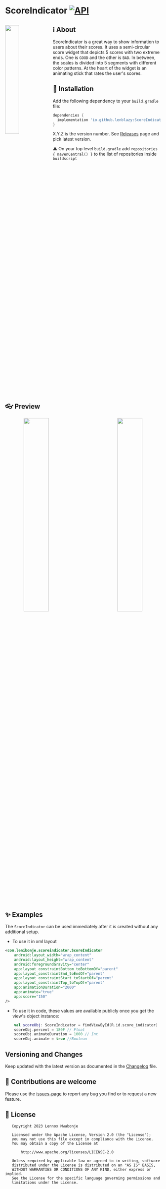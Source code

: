 # ScoreIndicator [![API](https://img.shields.io/badge/API-21%2B-brightgreen.svg?style=flat)](https://android-arsenal.com/api?level=21)
<div id="header" >
  
  <img align="left" src="https://github.com/lenblazy/ScoreIndicator/assets/18615656/8fe39556-088e-426b-bc77-5e53a00d2861" width="30%"  />

  ## :information_source: About
  ScoreIndicator is a great way to show information to users about their scores. It uses  a 
  semi-circular score widget that depicts 5 scores with two extreme ends. One is `GOOD` and the other 
  is `BAD`. In between, the scales is divided into 5 segments with different color patterns. At the 
  heart of the widget is an animating stick that rates the user's scores.

  ## :wrench: Installation
Add the following dependency to your `build.gradle` file:
```groovy
dependencies {
  implementation 'io.github.lenblazy:ScoreIndicator:X.Y.Z'
}
```
X.Y.Z is the version number. See [Releases] page and pick latest version. 

:warning: On your top level `build.gradle` add `repositories { mavenCentral() }` to the list of repositories
inside ` buildscript `

<img width="2000" height="0">

</div>

<br />


## :eyeglasses: Preview
<div id="images" align="center" >
  <img align="left" src="https://github.com/lenblazy/ScoreIndicator/assets/18615656/38b38904-302a-4441-8fe6-ea87ab362107" width="40%">
  <img align="right" src="https://github.com/lenblazy/ScoreIndicator/assets/18615656/1a887697-a9c2-4564-a12e-8d5f1cc09d5c" width="40%">
</div>

<img width="2000" height="0">

## :sparkles: Examples
The `ScoreIndicator` can be used immediately after it is created without any additional setup.
- To use it in xml layout

```xml
<com.lenibonje.scoreindicator.ScoreIndicator
    android:layout_width="wrap_content"
    android:layout_height="wrap_content"
    android:foregroundGravity="center"
    app:layout_constraintBottom_toBottomOf="parent"
    app:layout_constraintEnd_toEndOf="parent"
    app:layout_constraintStart_toStartOf="parent"
    app:layout_constraintTop_toTopOf="parent"
    app:animationDuration="2000"
    app:animate="true"
    app:score="150" 
/>
```

- To use it in code, these values are available publicly once you get the view's object instance:

```kotlin
    val scoreObj: ScoreIndicator = findViewById(R.id.score_indicator)
    scoreObj.percent = 180F // Float 
    scoreObj.animateDuration = 1000 // Int
    scoreObj.animate = true //Boolean
```

## Versioning and Changes
Keep updated with the latest version as documented in the [Changelog] file.

## :handshake: Contributions are welcome
Please use the [issues-page] to report any bug you find or to request a new feature.

## :memo: License
```
   Copyright 2023 Lennox Mwabonje

   Licensed under the Apache License, Version 2.0 (the "License");
   you may not use this file except in compliance with the License.
   You may obtain a copy of the License at

       http://www.apache.org/licenses/LICENSE-2.0

   Unless required by applicable law or agreed to in writing, software
   distributed under the License is distributed on an "AS IS" BASIS,
   WITHOUT WARRANTIES OR CONDITIONS OF ANY KIND, either express or implied.
   See the License for the specific language governing permissions and
   limitations under the License.
```

[Changelog]: https://github.com/lenblazy/ScoreIndicator/blob/main/CHANGELOG.md
[dark-theme]: https://github.com/lenblazy/ScoreIndicator/assets/18615656/38b38904-302a-4441-8fe6-ea87ab362107
[light-theme]: https://github.com/lenblazy/ScoreIndicator/assets/18615656/1a887697-a9c2-4564-a12e-8d5f1cc09d5c
[video-link]: https://github.com/lenblazy/ScoreIndicator/assets/18615656/6da06487-9103-4e32-aa19-ff1e2a0bd4c4
[Releases]: https://github.com/lenblazy/ScoreIndicator/releases
[issues-page]: https://github.com/lenblazy/ScoreIndicator/issues

